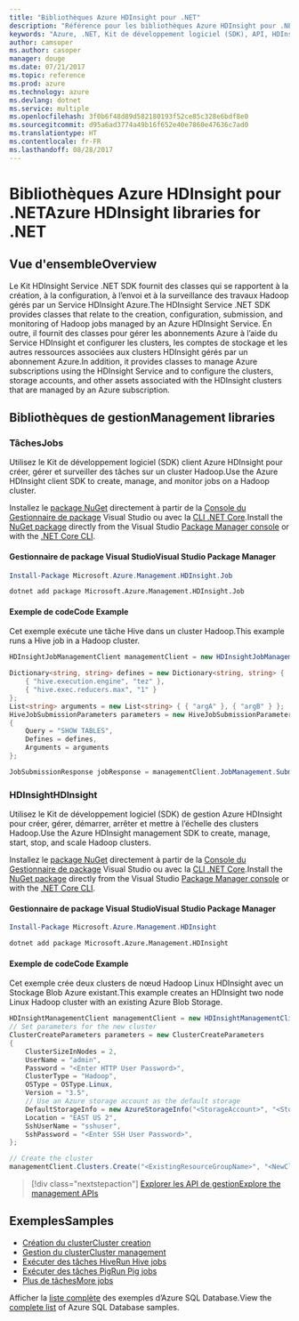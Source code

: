 ```yaml
---
title: "Bibliothèques Azure HDInsight pour .NET"
description: "Référence pour les bibliothèques Azure HDInsight pour .NET"
keywords: "Azure, .NET, Kit de développement logiciel (SDK), API, HDInsight"
author: camsoper
ms.author: casoper
manager: douge
ms.date: 07/21/2017
ms.topic: reference
ms.prod: azure
ms.technology: azure
ms.devlang: dotnet
ms.service: multiple
ms.openlocfilehash: 3f0b6f48d89d582180193f52ce85c328e6bdf8e0
ms.sourcegitcommit: d95a6ad3774a49b16f652e40e7860e47636c7ad0
ms.translationtype: HT
ms.contentlocale: fr-FR
ms.lasthandoff: 08/28/2017
---
```

# <a name="azure-hdinsight-libraries-for-net"></a><span data-ttu-id="6137c-104">Bibliothèques Azure HDInsight pour .NET</span><span class="sxs-lookup"><span data-stu-id="6137c-104">Azure HDInsight libraries for .NET</span></span>

## <a name="overview"></a><span data-ttu-id="6137c-105">Vue d'ensemble</span><span class="sxs-lookup"><span data-stu-id="6137c-105">Overview</span></span>

<span data-ttu-id="6137c-106">Le Kit HDInsight Service .NET SDK fournit des classes qui se rapportent à la création, à la configuration, à l’envoi et à la surveillance des travaux Hadoop gérés par un Service HDInsight Azure.</span><span class="sxs-lookup"><span data-stu-id="6137c-106">The HDInsight Service .NET SDK provides classes that relate to the creation, configuration, submission, and monitoring of Hadoop jobs managed by an Azure HDInsight Service.</span></span> <span data-ttu-id="6137c-107">En outre, il fournit des classes pour gérer les abonnements Azure à l’aide du Service HDInsight et configurer les clusters, les comptes de stockage et les autres ressources associées aux clusters HDInsight gérés par un abonnement Azure.</span><span class="sxs-lookup"><span data-stu-id="6137c-107">In addition, it provides classes to manage Azure subscriptions using the HDInsight Service and to configure the clusters, storage accounts, and other assets associated with the HDInsight clusters that are managed by an Azure subscription.</span></span>

## <a name="management-libraries"></a><span data-ttu-id="6137c-108">Bibliothèques de gestion</span><span class="sxs-lookup"><span data-stu-id="6137c-108">Management libraries</span></span>

### <a name="jobs"></a><span data-ttu-id="6137c-109">Tâches</span><span class="sxs-lookup"><span data-stu-id="6137c-109">Jobs</span></span>

<span data-ttu-id="6137c-110">Utilisez le Kit de développement logiciel (SDK) client Azure HDInsight pour créer, gérer et surveiller des tâches sur un cluster Hadoop.</span><span class="sxs-lookup"><span data-stu-id="6137c-110">Use the Azure HDInsight client SDK to create, manage, and monitor jobs on a Hadoop cluster.</span></span> 

<span data-ttu-id="6137c-111">Installez le [package NuGet](https://www.nuget.org/packages/Microsoft.Azure.Management.HDInsight.Job) directement à partir de la [Console du Gestionnaire de package][PackageManager] Visual Studio ou avec la [CLI .NET Core][DotNetCLI].</span><span class="sxs-lookup"><span data-stu-id="6137c-111">Install the [NuGet package](https://www.nuget.org/packages/Microsoft.Azure.Management.HDInsight.Job) directly from the Visual Studio [Package Manager console][PackageManager] or with the [.NET Core CLI][DotNetCLI].</span></span>

#### <a name="visual-studio-package-manager"></a><span data-ttu-id="6137c-112">Gestionnaire de package Visual Studio</span><span class="sxs-lookup"><span data-stu-id="6137c-112">Visual Studio Package Manager</span></span>

```powershell
Install-Package Microsoft.Azure.Management.HDInsight.Job
```

```bash
dotnet add package Microsoft.Azure.Management.HDInsight.Job
```

#### <a name="code-example"></a><span data-ttu-id="6137c-113">Exemple de code</span><span class="sxs-lookup"><span data-stu-id="6137c-113">Code Example</span></span>

<span data-ttu-id="6137c-114">Cet exemple exécute une tâche Hive dans un cluster Hadoop.</span><span class="sxs-lookup"><span data-stu-id="6137c-114">This example runs a Hive job in a Hadoop cluster.</span></span>

```csharp
HDInsightJobManagementClient managementClient = new HDInsightJobManagementClient(clusterUri, credentials);

Dictionary<string, string> defines = new Dictionary<string, string> {
    { "hive.execution.engine", "tez" },
    { "hive.exec.reducers.max", "1" }
};
List<string> arguments = new List<string> { { "argA" }, { "argB" } };
HiveJobSubmissionParameters parameters = new HiveJobSubmissionParameters
{
    Query = "SHOW TABLES",
    Defines = defines,
    Arguments = arguments
};

JobSubmissionResponse jobResponse = managementClient.JobManagement.SubmitHiveJob(parameters);
```

### <a name="hdinsight"></a><span data-ttu-id="6137c-115">HDInsight</span><span class="sxs-lookup"><span data-stu-id="6137c-115">HDInsight</span></span>

<span data-ttu-id="6137c-116">Utilisez le Kit de développement logiciel (SDK) de gestion Azure HDInsight pour créer, gérer, démarrer, arrêter et mettre à l’échelle des clusters Hadoop.</span><span class="sxs-lookup"><span data-stu-id="6137c-116">Use the Azure HDInsight management SDK to create, manage, start, stop, and scale Hadoop clusters.</span></span>

<span data-ttu-id="6137c-117">Installez le [package NuGet](https://www.nuget.org/packages/Microsoft.Azure.Management.HDInsight) directement à partir de la [Console du Gestionnaire de package][PackageManager] Visual Studio ou avec la [CLI .NET Core][DotNetCLI].</span><span class="sxs-lookup"><span data-stu-id="6137c-117">Install the [NuGet package](https://www.nuget.org/packages/Microsoft.Azure.Management.HDInsight) directly from the Visual Studio [Package Manager console][PackageManager] or with the [.NET Core CLI][DotNetCLI].</span></span>

#### <a name="visual-studio-package-manager"></a><span data-ttu-id="6137c-118">Gestionnaire de package Visual Studio</span><span class="sxs-lookup"><span data-stu-id="6137c-118">Visual Studio Package Manager</span></span>

```powershell
Install-Package Microsoft.Azure.Management.HDInsight
```

```bash
dotnet add package Microsoft.Azure.Management.HDInsight
```

#### <a name="code-example"></a><span data-ttu-id="6137c-119">Exemple de code</span><span class="sxs-lookup"><span data-stu-id="6137c-119">Code Example</span></span>

<span data-ttu-id="6137c-120">Cet exemple crée deux clusters de nœud Hadoop Linux HDInsight avec un Stockage Blob Azure existant.</span><span class="sxs-lookup"><span data-stu-id="6137c-120">This example creates an HDInsight two node Linux Hadoop cluster with an existing Azure Blob Storage.</span></span>

```csharp
HDInsightManagementClient managementClient = new HDInsightManagementClient(authToken);
// Set parameters for the new cluster
ClusterCreateParameters parameters = new ClusterCreateParameters
{
    ClusterSizeInNodes = 2,
    UserName = "admin",
    Password = "<Enter HTTP User Password>",
    ClusterType = "Hadoop",
    OSType = OSType.Linux,
    Version = "3.5",
    // Use an Azure storage account as the default storage
    DefaultStorageInfo = new AzureStorageInfo("<StorageAccount>", "<StorageKey>", "<BlobContainerName>"),
    Location = "EAST US 2",
    SshUserName = "sshuser",
    SshPassword = "<Enter SSH User Password>",
};

// Create the cluster
managementClient.Clusters.Create("<ExistingResourceGroupName>", "<NewClusterName>", parameters);
```

> [!div class="nextstepaction"]
> [<span data-ttu-id="6137c-121">Explorer les API de gestion</span><span class="sxs-lookup"><span data-stu-id="6137c-121">Explore the management APIs</span></span>](/dotnet/api/overview/azure/hdinsights/management)


## <a name="samples"></a><span data-ttu-id="6137c-122">Exemples</span><span class="sxs-lookup"><span data-stu-id="6137c-122">Samples</span></span>

- [<span data-ttu-id="6137c-123">Création du cluster</span><span class="sxs-lookup"><span data-stu-id="6137c-123">Cluster creation</span></span>](https://docs.microsoft.com/azure/hdinsight/hdinsight-hadoop-create-linux-clusters-dotnet-sdk)
- [<span data-ttu-id="6137c-124">Gestion du cluster</span><span class="sxs-lookup"><span data-stu-id="6137c-124">Cluster management</span></span>](https://docs.microsoft.com/azure/hdinsight/hdinsight-administer-use-dotnet-sdk)
- [<span data-ttu-id="6137c-125">Exécuter des tâches Hive</span><span class="sxs-lookup"><span data-stu-id="6137c-125">Run Hive jobs</span></span>](https://docs.microsoft.com/azure/hdinsight/hdinsight-hadoop-use-hive-dotnet-sdk)
- [<span data-ttu-id="6137c-126">Exécuter des tâches Pig</span><span class="sxs-lookup"><span data-stu-id="6137c-126">Run Pig jobs</span></span>](https://docs.microsoft.com/azure/hdinsight/hdinsight-hadoop-use-pig-dotnet-sdk)
- [<span data-ttu-id="6137c-127">Plus de tâches</span><span class="sxs-lookup"><span data-stu-id="6137c-127">More jobs</span></span>](https://docs.microsoft.com/azure/hdinsight/hdinsight-submit-hadoop-jobs-programmatically)

<span data-ttu-id="6137c-128">Afficher la [liste complète](https://azure.microsoft.com/resources/samples/?platform=dotnet&service=hdinsight) des exemples d’Azure SQL Database.</span><span class="sxs-lookup"><span data-stu-id="6137c-128">View the [complete list](https://azure.microsoft.com/resources/samples/?platform=dotnet&service=hdinsight) of Azure SQL Database samples.</span></span>

[PackageManager]: https://docs.microsoft.com/nuget/tools/package-manager-console
[DotNetCLI]: https://docs.microsoft.com/dotnet/core/tools/dotnet-add-package
